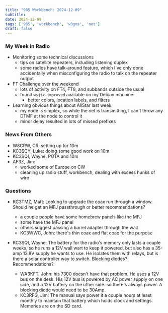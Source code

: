 ```yaml
---
title: "985 Workbench: 2024-12-09"
subtitle:
date: 2024-12-09
tags: ['985', 'workbench', 'w3gms', 'net']
draft: false
---
```


### My Week in Radio
- Monitoring some technical discussions
  - tips on satellite repeaters, including listening duplex
  - some radios have talk-around feature,
    which I've only done accidentally
    when misconfiguring the radio to talk on the repeater output
- FT Challenge over the weekend
  - lots of activity on FT4, FT8, and subbands outside the usual
  - found `wsjtx-improved` available on my Debian machine:
    - better colors, location labels, and filters
- Learning obvious things about AllStar last week:
  - my node is simplex, so while the net is transmitting,
    I can't throw any DTMF at the node to control it
  - minor delay resulted in lots of missed prefixes
### News From Others
- W8CRW, CR: setting up for 10m
- KC3SCY, Luke: doing some good work on 10m
- KC3SQI, Wayne: POTA and 10m
- AF3Z, Jim:
  - worked some of Europe on CW
  - cleaning up radio stuff, workbench, dealing with excess hunks of wire

### Questions
- KC3TMZ, Matt: Looking to upgrade the coax run through a window.
  Should he get an MFJ passthrough or better recommendations?
  - a couple people have some homebrew panels like the MFJ
  - some have the MFJ panel
  - others suggest passing a barrel adapter through the wall
  - KC3WWC, John: there's thin coax and flat coax for the purpose

- KC3SQI, Wayne: The battery for the radio's memory only lasts a couple weeks,
  so he runs a 12V wall wart to keep it powered,
  but also has a 35-amp 13.8V supply he wants to use.
  He isolates them with relays, but is there a solar controller way to switch.
  Blocking diodes? Recommendations?
  - WA3KFT, John: his 7300 doesn't have that problem.
    He uses a 12V bus on the desk.
    His 12V bus is powered by AC power supply on one side,
    and a 12V battery on the other side.
    so there's always power.
    A blocking diode would need to be 30Amp.
  - KC3RFG, Jim: The manual says power it a couple hours at least monthly
    to maintain that battery which holds clock and settings.
    Memories are on the SD card.

<!--more-->
